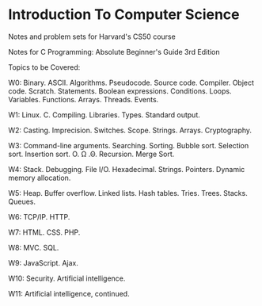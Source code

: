 # Introduction To Computer Science

Notes and problem sets for Harvard's CS50 course

Notes for C Programming: Absolute Beginner's Guide 3rd Edition

Topics to be Covered:

W0: Binary. ASCII. Algorithms. Pseudocode. Source code. Compiler. Object code. Scratch. Statements. Boolean expressions. Conditions. Loops. Variables. Functions. Arrays. Threads. Events.

W1: Linux. C. Compiling. Libraries. Types. Standard output.

W2: Casting. Imprecision. Switches. Scope. Strings. Arrays. Cryptography.

W3: Command-line arguments. Searching. Sorting. Bubble sort. Selection sort. Insertion sort. O. Ω .Θ. Recursion. Merge Sort.

W4: Stack. Debugging. File I/O. Hexadecimal. Strings. Pointers. Dynamic memory allocation.

W5: Heap. Buffer overflow. Linked lists. Hash tables. Tries. Trees. Stacks. Queues.

W6: TCP/IP. HTTP.

W7: HTML. CSS. PHP.

W8: MVC. SQL.

W9: JavaScript. Ajax.

W10: Security. Artificial intelligence.

W11: Artificial intelligence, continued.

